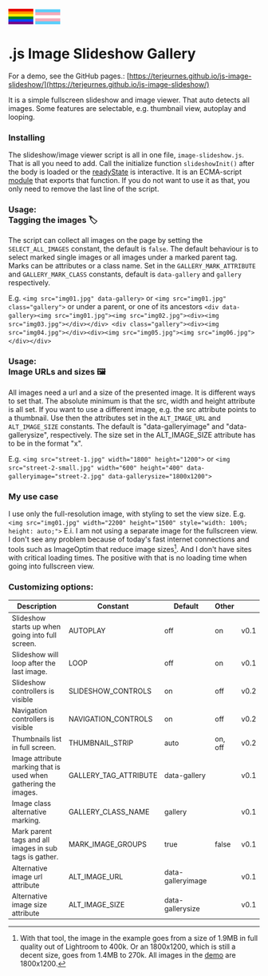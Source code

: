 <picture><img src="webpage/gay_pride_flag.svg" width="50"></picture> <picture><img src="webpage/transgender_pride_flag.svg" width="50"></picture>
# .js Image Slideshow Gallery 

For a demo, see the GitHub pages.: [https://terjeurnes.github.io/js-image-slideshow/](https://terjeurnes.github.io/js-image-slideshow/)

It is a simple fullscreen slideshow and image viewer. That auto detects all images. Some features are selectable, e.g. thumbnail view, autoplay and looping.

### Installing

The slideshow/image viewer  script is all in one file, `image-slideshow.js`. That is all you need to add. Call the initialize function `slideshowInit()` after the body is loaded or the [readyState](https://developer.mozilla.org/en-US/docs/Web/API/Document/readyState) is interactive. It is an ECMA-script [module](https://developer.mozilla.org/en-US/docs/Web/JavaScript/Guide/Modules) that exports that function. If you do not want to use it as that, you only need to remove the last line of the script.

### Usage: <br> Tagging the images 🏷️

The script can collect all images on the page by setting the `SELECT_ALL_IMAGES` constant, the default is `false`. The default behaviour is to select marked single images or all images under a marked parent tag. Marks can be attributes or a class name. Set in the `GALLERY_MARK_ATTRIBUTE` and `GALLERY_MARK_CLASS` constants, default is `data-gallery` and `gallery` respectively.

E.g. `<img src="img01.jpg" data-gallery>` or `<img src="img01.jpg" class="gallery">` or under a parent, or one of its ancestors `<div data-gallery><img src="img01.jpg"><img src="img02.jpg"><div><img src="img03.jpg"></div></div> <div class="gallery"><div><img src="img04.jpg"></div><div><img src="img05.jpg"><img src="img06.jpg"></div></div>` 


### Usage: <br> Image URLs and sizes 🖼️  

All images need a url and a size of the presented image. It is different ways to set that. The absolute minimum is that the src, width and height attribute is all set. If you want to use a different image, e.g. the src attribute points to a thumbnail. Use then the attributes set in the `ALT_IMAGE_URL` and `ALT_IMAGE_SIZE` constants. The default is "data-galleryimage" and "data-gallerysize", respectively. The size set in the ALT_IMAGE_SIZE attribute has to be in the format "<width>x<height>".

E.g. `<img src="street-1.jpg" width="1800" height="1200">` or `<img src="street-2-small.jpg" width="600" height="400" data-galleryimage="street-2.jpg" data-gallerysize="1800x1200">`


### My use case

I use only the full-resolution image, with styling to set the view size. E.g. `<img src="img01.jpg" width="2200" height="1500" style="width: 100%; height: auto;">` 
E.i. I am not using a separate image for the fullscreen view. I don't see any problem because of today's fast internet connections and tools such as ImageOptim that reduce image sizes[^1]. And I don't have sites with critical loading times. The positive with that is no loading time when going into fullscreen view.

### Customizing options:
| Description | Constant | Default | Other | |
|-------------|----------|---------|--------|-|
| Slideshow starts up when going into full screen. | AUTOPLAY | off | on | v0.1 |
| Slideshow will loop after the last image. | LOOP | off | on | v0.1 |
| Slideshow controllers is visible | SLIDESHOW_CONTROLS | on | off | v0.2 |
| Navigation controllers is visible | NAVIGATION_CONTROLS | on | off | v0.2 |
| Thumbnails list in full screen. | THUMBNAIL_STRIP | auto | on, off | v0.2 |
| Image attribute marking that is used when gathering the images. | GALLERY_TAG_ATTRIBUTE | data-gallery | | v0.1 |
| Image class alternative marking. | GALLERY_CLASS_NAME | gallery | | v0.1 |
| Mark parent tags and all images in sub tags is gather.| MARK_IMAGE_GROUPS | true | false | v0.1 |
| Alternative image url attribute | ALT_IMAGE_URL | data-galleryimage | | v0.1 |
| Alternative image size attribute | ALT_IMAGE_SIZE | data-gallerysize | | v0.1 |


[^1]: With that tool, the image in the example goes from a size of 1.9MB in full quality out of Lightroom to 400k. Or an 1800x1200, which is still a decent size,  goes from 1.4MB to 270k. All images in the [demo](https://terjeurnes.github.io/js-image-slideshow/) are 1800x1200.


